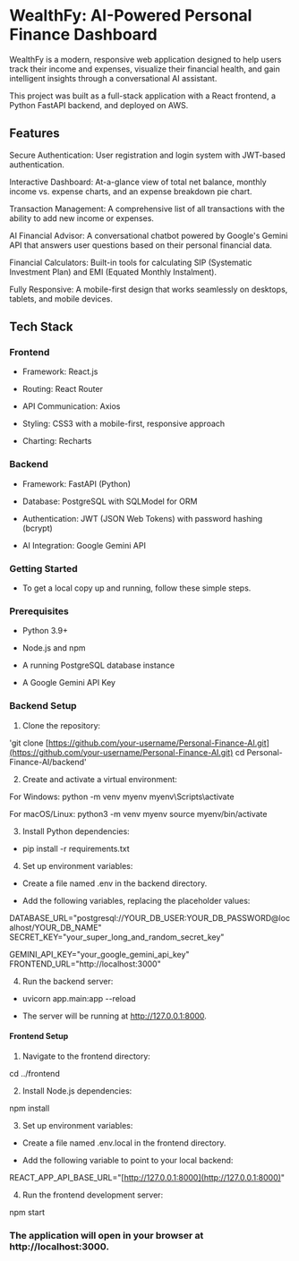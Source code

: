 # WealthFy: AI-Powered Personal Finance Dashboard

WealthFy is a modern, responsive web application designed to help users track their income and expenses, visualize their financial health, and gain intelligent insights through a conversational AI assistant.

This project was built as a full-stack application with a React frontend, a Python FastAPI backend, and deployed on AWS.

## Features

Secure Authentication: User registration and login system with JWT-based authentication.

Interactive Dashboard: At-a-glance view of total net balance, monthly income vs. expense charts, and an expense breakdown pie chart.

Transaction Management: A comprehensive list of all transactions with the ability to add new income or expenses.

AI Financial Advisor: A conversational chatbot powered by Google's Gemini API that answers user questions based on their personal financial data.

Financial Calculators: Built-in tools for calculating SIP (Systematic Investment Plan) and EMI (Equated Monthly Instalment).

Fully Responsive: A mobile-first design that works seamlessly on desktops, tablets, and mobile devices.

## Tech Stack

### Frontend

- Framework: React.js

- Routing: React Router

- API Communication: Axios

- Styling: CSS3 with a mobile-first, responsive approach

- Charting: Recharts

### Backend

- Framework: FastAPI (Python)

- Database: PostgreSQL with SQLModel for ORM

- Authentication: JWT (JSON Web Tokens) with password hashing (bcrypt)

- AI Integration: Google Gemini API

### Getting Started

- To get a local copy up and running, follow these simple steps.

### Prerequisites

- Python 3.9+

- Node.js and npm

- A running PostgreSQL database instance

- A Google Gemini API Key

### Backend Setup

1. Clone the repository:

 'git clone [https://github.com/your-username/Personal-Finance-AI.git](https://github.com/your-username/Personal-Finance-AI.git)
 cd Personal-Finance-AI/backend'


2. Create and activate a virtual environment:

For Windows:
  python -m venv myenv
  myenv\Scripts\activate

For macOS/Linux:
  python3 -m venv myenv
  source myenv/bin/activate


3. Install Python dependencies:

- pip install -r requirements.txt


4. Set up environment variables:

- Create a file named .env in the backend directory.

- Add the following variables, replacing the placeholder values:

DATABASE_URL="postgresql://YOUR_DB_USER:YOUR_DB_PASSWORD@localhost/YOUR_DB_NAME"
SECRET_KEY="your_super_long_and_random_secret_key"

GEMINI_API_KEY="your_google_gemini_api_key"
FRONTEND_URL="http://localhost:3000"


4. Run the backend server:

- uvicorn app.main:app --reload

- The server will be running at http://127.0.0.1:8000.

#### Frontend Setup

1. Navigate to the frontend directory:

cd ../frontend


2. Install Node.js dependencies:

npm install


3. Set up environment variables:

- Create a file named .env.local in the frontend directory.

- Add the following variable to point to your local backend:

 REACT_APP_API_BASE_URL="[http://127.0.0.1:8000](http://127.0.0.1:8000)"


4. Run the frontend development server:

 npm start


### The application will open in your browser at http://localhost:3000.


